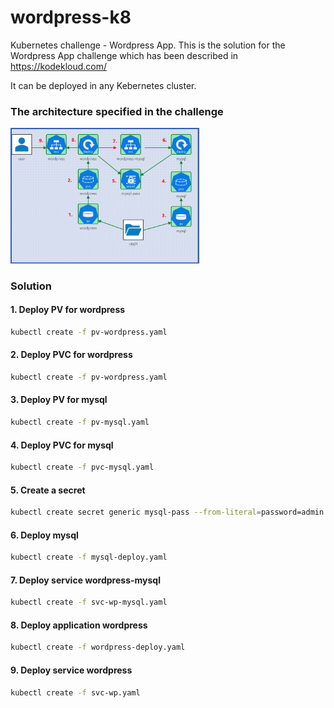 # wordpress-k8
Kubernetes challenge - Wordpress App.
This is the solution for the Wordpress App challenge which has been described in https://kodekloud.com/

It can be deployed in any Kebernetes cluster.

### The architecture specified in the challenge
<img src="images/architecture.png" width="60%">

### Solution
#### 1. Deploy PV for wordpress
```bash
kubectl create -f pv-wordpress.yaml
```

#### 2. Deploy PVC for wordpress
```bash
kubectl create -f pv-wordpress.yaml
```

#### 3. Deploy PV for mysql
```bash
kubectl create -f pv-mysql.yaml
```

#### 4. Deploy PVC for mysql
```bash
kubectl create -f pvc-mysql.yaml
```

#### 5. Create a secret
```bash
kubectl create secret generic mysql-pass --from-literal=password=admin --from-literal=host=wordpress-mysql
```

#### 6. Deploy mysql
```bash
kubectl create -f mysql-deploy.yaml
```

#### 7. Deploy service wordpress-mysql
```bash
kubectl create -f svc-wp-mysql.yaml
```

#### 8. Deploy application wordpress
```bash
kubectl create -f wordpress-deploy.yaml
```

#### 9. Deploy service wordpress
```bash
kubectl create -f svc-wp.yaml
```



